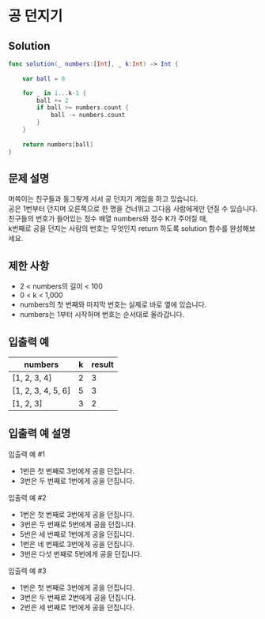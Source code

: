 # 공 던지기

## Solution
```swift
func solution(_ numbers:[Int], _ k:Int) -> Int {
    
    var ball = 0

    for _ in 1...k-1 {
        ball += 2
        if ball >= numbers.count {
            ball -= numbers.count
        }
    }
    
    return numbers[ball]
}
```

## 문제 설명
머쓱이는 친구들과 동그랗게 서서 공 던지기 게임을 하고 있습니다.  
공은 1번부터 던지며 오른쪽으로 한 명을 건너뛰고 그다음 사람에게만 던질 수 있습니다.  
친구들의 번호가 들어있는 정수 배열 numbers와 정수 K가 주어질 때,  
k번째로 공을 던지는 사람의 번호는 무엇인지 return 하도록 solution 함수를 완성해보세요.

## 제한 사항
- 2 < numbers의 길이 < 100
- 0 < k < 1,000
- numbers의 첫 번째와 마지막 번호는 실제로 바로 옆에 있습니다.
- numbers는 1부터 시작하며 번호는 순서대로 올라갑니다.

## 입출력 예
|numbers|k   |result|
|-------|----|------|
|[1, 2, 3, 4]|2|3|
|[1, 2, 3, 4, 5, 6]|5|3|
|[1, 2, 3]|3|2|

## 입출력 예 설명
입출력 예 #1
- 1번은 첫 번째로 3번에게 공을 던집니다.
- 3번은 두 번째로 1번에게 공을 던집니다.

입출력 예 #2
- 1번은 첫 번째로 3번에게 공을 던집니다.
- 3번은 두 번째로 5번에게 공을 던집니다.
- 5번은 세 번째로 1번에게 공을 던집니다.
- 1번은 네 번째로 3번에게 공을 던집니다.
- 3번은 다섯 번째로 5번에게 공을 던집니다.

입출력 예 #3
- 1번은 첫 번째로 3번에게 공을 던집니다.
- 3번은 두 번째로 2번에게 공을 던집니다.
- 2번은 세 번째로 1번에게 공을 던집니다.
